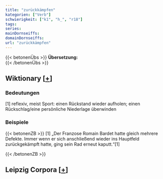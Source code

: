 ```yaml
---
title: "zurückkämpfen"
kategorien: ["Verb"]
schwierigkeit: ["k1", "h_", "r18"]
tags:
series:
mainDornseiffs:
domainDornseiffs:
url: "zurückkämpfen"
---
```


{{< betonenÜbs >}}
**Übersetzung:**  
{{< /betonenÜbs >}}

## Wiktionary [[+](https://de.wiktionary.org/wiki/zurückkämpfen)]

### Bedeutungen
[1] reflexiv, meist Sport: einen Rückstand wieder aufholen; einen Rückschlag/eine persönliche Niederlage überwinden  

### Beispiele
{{< betonenZB >}}
[1] „Der Franzose Romain Bardet hatte gleich mehrere Defekte. Immer wenn er sich anschließend wieder ins Hauptfeld zurückgekämpft hatte, ging sein Rad erneut kaputt.“[1]  

{{< /betonenZB >}}

## Leipzig Corpora [[+](https://corpora.uni-leipzig.de/en/res?word=zurückkämpfen&corpusId=deu_newscrawl-public_2018)]

